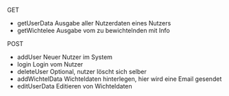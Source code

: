 GET
- getUserData
    Ausgabe aller Nutzerdaten eines Nutzers
- getWichtelee
    Ausgabe vom zu bewichtelnden mit Info

POST
- addUser
    Neuer Nutzer im System
- login
    Login vom Nutzer
- deleteUser
    Optional, nutzer löscht sich selber
- addWichtelData
    Wichteldaten hinterlegen, hier wird eine Email gesendet
- editUserData
    Editieren von Wichteldaten
